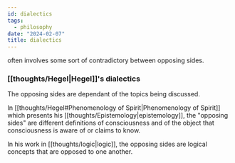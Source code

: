 ```yaml
---
id: dialectics
tags:
  - philosophy
date: "2024-02-07"
title: dialectics
---
```


often involves some sort of contradictory between opposing sides.

### [[thoughts/Hegel|Hegel]]'s dialectics

The opposing sides are dependant of the topics being discussed.

In [[thoughts/Hegel#Phenomenology of Spirit|Phenomenology of Spirit]] which presents his [[thoughts/Epistemology|epistemology]], the "opposing sides" are different definitions of consciousness and of the object that consciousness is aware of or claims to know.

In his work in [[thoughts/logic|logic]], the opposing sides are logical concepts that are opposed to one another.
